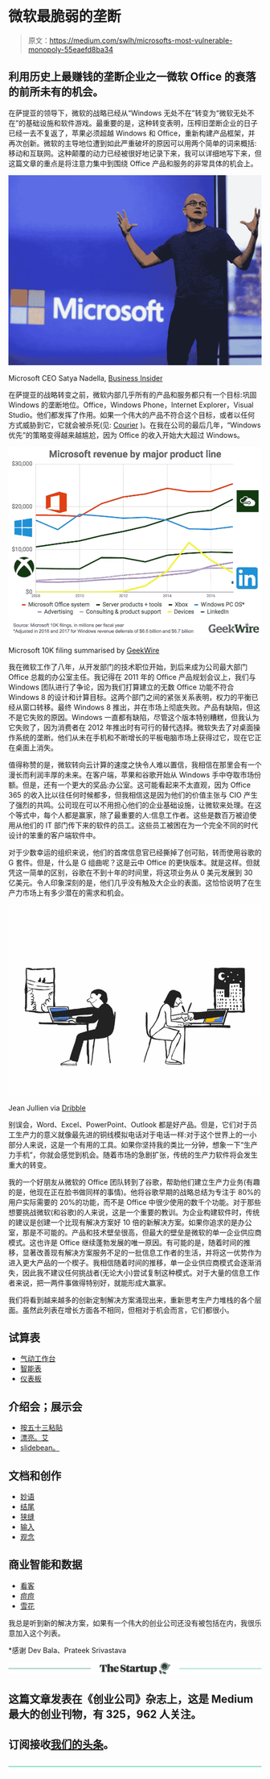 # 微软最脆弱的垄断

> 原文：<https://medium.com/swlh/microsofts-most-vulnerable-monopoly-55eaefd8ba34>

## 利用历史上最赚钱的垄断企业之一微软 Office 的衰落的前所未有的机会。

在萨提亚的领导下，微软的战略已经从“Windows 无处不在”转变为“微软无处不在”的基础设施和软件游戏。最重要的是，这种转变表明，压榨旧垄断企业的日子已经一去不复返了，苹果必须超越 Windows 和 Office，重新构建产品框架，并再次创新。微软的主导地位遭到如此严重破坏的原因可以用两个简单的词来概括:移动和互联网。这种颠覆的动力已经被很好地记录下来，我可以详细地写下来，但这篇文章的重点是将注意力集中到围绕 Office 产品和服务的非常具体的机会上。

![](img/610e610bb49afc81a2997ece03af980b.png)

Microsoft CEO Satya Nadella, [Business Insider](https://www.businessinsider.com.au/what-its-like-to-be-satya-nadellas-boss-2015-2)

在萨提亚的战略转变之前，微软内部几乎所有的产品和服务都只有一个目标:巩固 Windows 的垄断地位。Office，Windows Phone，Internet Explorer，Visual Studio。他们都发挥了作用。如果一个伟大的产品不符合这个目标，或者以任何方式威胁到它，它就会被杀死(见: [Courier](https://gizmodo.com/5855260/the-true-story-of-the-microsoft-couriers-tragic-death) )。在我在公司的最后几年，“Windows 优先”的策略变得越来越尴尬，因为 Office 的收入开始大大超过 Windows。

![](img/69b25d48ba7121d32c5b79f88b821026.png)

Microsoft 10K filing summarised by [GeekWire](https://www.geekwire.com/2017/new-numbers-show-microsofts-biggest-businesses-really-cloud-era/)

我在微软工作了八年，从开发部门的技术职位开始，到后来成为公司最大部门 Office 总裁的办公室主任。我记得在 2011 年的 Office 产品规划会议上，我们与 Windows 团队进行了争论，因为我们打算建立的无数 Office 功能不符合 Windows 8 的设计和计算目标。这两个部门之间的紧张关系表明，权力的平衡已经从窗口转移。最终 Windows 8 推出，并在市场上彻底失败。产品有缺陷，但这不是它失败的原因。Windows 一直都有缺陷，尽管这个版本特别糟糕，但我认为它失败了，因为消费者在 2012 年推出时有可行的替代选择。微软失去了对桌面操作系统的垄断。他们从未在手机和不断增长的平板电脑市场上获得过它，现在它正在桌面上消失。

值得称赞的是，微软转向云计算的速度之快令人难以置信，我相信在那里会有一个漫长而利润丰厚的未来。在客户端，苹果和谷歌开始从 Windows 手中夺取市场份额。但是，还有一个更大的奖品:办公室。这可能看起来不太直观，因为 Office 365 的收入比以往任何时候都多，但我相信这是因为他们的价值主张与 CIO 产生了强烈的共鸣。公司现在可以不用担心他们的企业基础设施，让微软来处理。在这个等式中，每个人都是赢家，除了最重要的人:信息工作者。这些是数百万被迫使用从他们的 IT 部门传下来的软件的员工。这些员工被困在为一个完全不同的时代设计的笨重的客户端软件中。

对于少数幸运的组织来说，他们的首席信息官已经撕掉了创可贴，转而使用谷歌的 G 套件。但是，什么是 G 组曲呢？这是云中 Office 的更快版本。就是这样。但就凭这一简单的区别，谷歌在不到十年的时间里，将这项业务从 0 美元发展到 30 亿美元。令人印象深刻的是，他们几乎没有触及大企业的表面。这恰恰说明了在生产力市场上有多少潜在的需求和机会。

![](img/c960e5c17b335233d1c7f81d33bc3774.png)

Jean Jullien via [Dribble](https://dribbble.com/shots/3007680-fist-bump-gif)

别误会，Word、Excel、PowerPoint、Outlook 都是好产品。但是，它们对于员工生产力的意义就像最先进的铜线模拟电话对于电话一样:对于这个世界上的一小部分人来说，这是一个有用的工具。如果你坚持我的类比一分钟，想象一下“生产力手机”，你就会感觉到机会。随着市场的急剧扩张，传统的生产力软件将会发生重大的转变。

我的一个好朋友从微软的 Office 团队转到了谷歌，帮助他们建立生产力业务(有趣的是，他现在正在脸书做同样的事情)。他将谷歌早期的战略总结为专注于 80%的用户实际需要的 20%的功能，而不是 Office 中很少使用的数千个功能。对于那些想要挑战微软(和谷歌)的人来说，这是一个重要的教训。为企业构建软件时，传统的建议是创建一个比现有解决方案好 10 倍的新解决方案。如果你追求的是办公室，那是不可能的。产品和技术壁垒很高，但最大的壁垒是微软的单一企业供应商模式。这也许是 Office 继续蓬勃发展的唯一原因。有可能的是，随着时间的推移，显著改善现有解决方案服务不足的一批信息工作者的生活，并将这一优势作为进入更大产品的一个楔子。我相信随着时间的推移，单一企业供应商模式会逐渐消失，因此我不建议任何挑战者(无论大小)尝试复制这种模式。对于大量的信息工作者来说，把一两件事做得特别好，就能形成大赢家。

我们将看到越来越多的创新定制解决方案涌现出来，重新思考生产力堆栈的各个层面。虽然此列表在增长方面各不相同，但相对于机会而言，它们都很小。

## 试算表

*   [气动工作台](http://airtable.com)
*   [智能表](http://smartsheet.com)
*   [仪表板](http://dashdash.com)

## 介绍会；展示会

*   [按五十三粘贴](https://www.fiftythree.com/paste)
*   [漂亮。艾](http://beautiful.ai)
*   [slidebean。](https://slidebean.com)

## 文档和创作

*   [妙语](http://quip.com)
*   [结尾](http://coda.io)
*   [狭缝](http://slite.com)
*   [输入](https://input.com/)
*   [观念](https://www.notion.so/)

## 商业智能和数据

*   [看客](http://looker.com)
*   [痘痘](http://alooma.com)
*   [雪花](http://snowflake.com)

我总是听到新的解决方案，如果有一个伟大的创业公司还没有被包括在内，我很乐意加入这个列表。

*感谢 Dev Bala、Prateek Srivastava

[![](img/308a8d84fb9b2fab43d66c117fcc4bb4.png)](https://medium.com/swlh)

## 这篇文章发表在《创业公司》杂志上，这是 Medium 最大的创业刊物，有 325，962 人关注。

## 订阅接收[我们的头条](http://growthsupply.com/the-startup-newsletter/)。

[![](img/b0164736ea17a63403e660de5dedf91a.png)](https://medium.com/swlh)